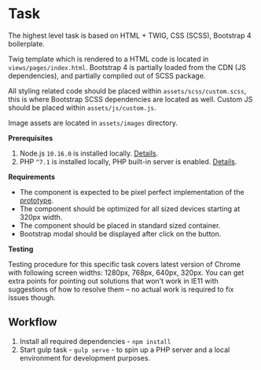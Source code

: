 # Task

The highest level task is based on HTML + TWIG, CSS (SCSS), Bootstrap 4 boilerplate.

Twig template which is rendered to a HTML code is located in `views/pages/index.html`. Bootstrap 4 is partially loaded from the CDN (JS dependencies), and partially compiled out of SCSS package.

All styling related code should be placed within `assets/scss/custom.scss`, this is where Bootstrap SCSS dependencies are located as well. Custom JS should be placed within `assets/js/custom.js`.

Image assets are located in `assets/images` directory.

**Prerequisites**

1. Node.js `10.16.0` is installed locally. [Details](https://nodejs.org/en/).
2. PHP `^7.1` is installed locally, PHP built-in server is enabled. [Details](https://www.php.net/manual/en/features.commandline.webserver.php).

**Requirements**

- The component is expected to be pixel perfect implementation of the [prototype](https://xd.adobe.com/spec/9981f5d9-8668-4cc6-526f-53b0e436b63e-efb0/). 
- The component should be optimized for all sized devices starting at 320px width. 
- The component should be placed in standard sized container.
- Bootstrap modal should be displayed after click on the button.

**Testing**

Testing procedure for this specific task covers latest version of Chrome with following screen widths: 1280px, 768px, 640px, 320px. You can get extra points for pointing out solutions that won't work in IE11 with suggestions of how to resolve them – no actual work is required to fix issues though.

<!--
    Zadanie pozostawiam nierozwiązane. Miałem problem z uruchomieniem dostarczonej wersji pliku gulp.
-->

## Workflow

1. Install all required dependencies - `npm install`
2. Start gulp task - `gulp serve` - to spin up a PHP server and a local environment for development purposes.